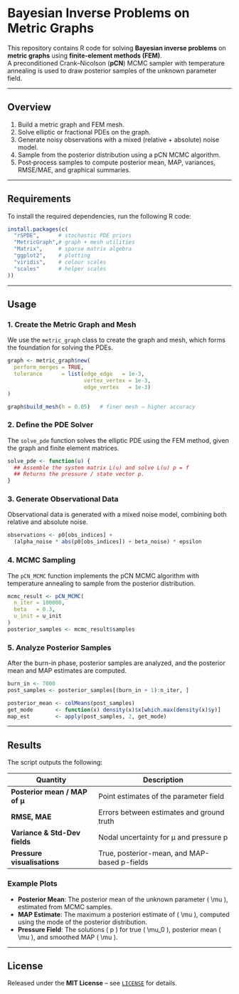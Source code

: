 
# Bayesian Inverse Problems on Metric Graphs

This repository contains R code for solving **Bayesian inverse problems** on **metric graphs** using **finite‑element methods (FEM)**.  
A preconditioned Crank–Nicolson (**pCN**) MCMC sampler with temperature annealing is used to draw posterior samples of the unknown parameter field.

---

## Overview

1. Build a metric graph and FEM mesh.  
2. Solve elliptic or fractional PDEs on the graph.  
3. Generate noisy observations with a mixed (relative + absolute) noise model.  
4. Sample from the posterior distribution using a pCN MCMC algorithm.  
5. Post‑process samples to compute posterior mean, MAP, variances, RMSE/MAE, and graphical summaries.

---

## Requirements

To install the required dependencies, run the following R code:

```r
install.packages(c(
  "rSPDE",      # stochastic PDE priors
  "MetricGraph",# graph + mesh utilities
  "Matrix",     # sparse matrix algebra
  "ggplot2",    # plotting
  "viridis",    # colour scales
  "scales"      # helper scales
))
```

---

## Usage

### 1. Create the Metric Graph and Mesh

We use the `metric_graph` class to create the graph and mesh, which forms the foundation for solving the PDEs.

```r
graph <- metric_graph$new(
  perform_merges = TRUE,
  tolerance      = list(edge_edge   = 1e-3,
                        vertex_vertex = 1e-3,
                        edge_vertex   = 1e-3)
)

graph$build_mesh(h = 0.05)   # finer mesh ⇒ higher accuracy
```

### 2. Define the PDE Solver

The `solve_pde` function solves the elliptic PDE using the FEM method, given the graph and finite element matrices.

```r
solve_pde <- function(u) {
  ## Assemble the system matrix L(u) and solve L(u) p = f
  ## Returns the pressure / state vector p.
}
```

### 3. Generate Observational Data

Observational data is generated with a mixed noise model, combining both relative and absolute noise.

```r
observations <- p0[obs_indices] +
  (alpha_noise * abs(p0[obs_indices]) + beta_noise) * epsilon
```

### 4. MCMC Sampling

The `pCN_MCMC` function implements the pCN MCMC algorithm with temperature annealing to sample from the posterior distribution.

```r
mcmc_result <- pCN_MCMC(
  n_iter = 100000,
  beta   = 0.3,
  u_init = u_init
)
posterior_samples <- mcmc_result$samples
```

### 5. Analyze Posterior Samples

After the burn-in phase, posterior samples are analyzed, and the posterior mean and MAP estimates are computed.

```r
burn_in <- 7000
post_samples <- posterior_samples[(burn_in + 1):n_iter, ]

posterior_mean <- colMeans(post_samples)
get_mode       <- function(x) density(x)$x[which.max(density(x)$y)]
map_est        <- apply(post_samples, 2, get_mode)
```

---

## Results

The script outputs the following:

| **Quantity**                | **Description**                                            |
|-----------------------------|------------------------------------------------------------|
| **Posterior mean / MAP of μ** | Point estimates of the parameter field                    |
| **RMSE, MAE**               | Errors between estimates and ground truth                  |
| **Variance & Std-Dev fields** | Nodal uncertainty for μ and pressure p                    |
| **Pressure visualisations**  | True, posterior-mean, and MAP-based p-fields               |

### Example Plots

- **Posterior Mean**: The posterior mean of the unknown parameter \( \mu \), estimated from MCMC samples.
- **MAP Estimate**: The maximum a posteriori estimate of \( \mu \), computed using the mode of the posterior distribution.
- **Pressure Field**: The solutions \( p \) for true \( \mu_0 \), posterior mean \( \mu \), and smoothed MAP \( \mu \).

---

## License

Released under the **MIT License** – see [`LICENSE`](LICENSE) for details.
